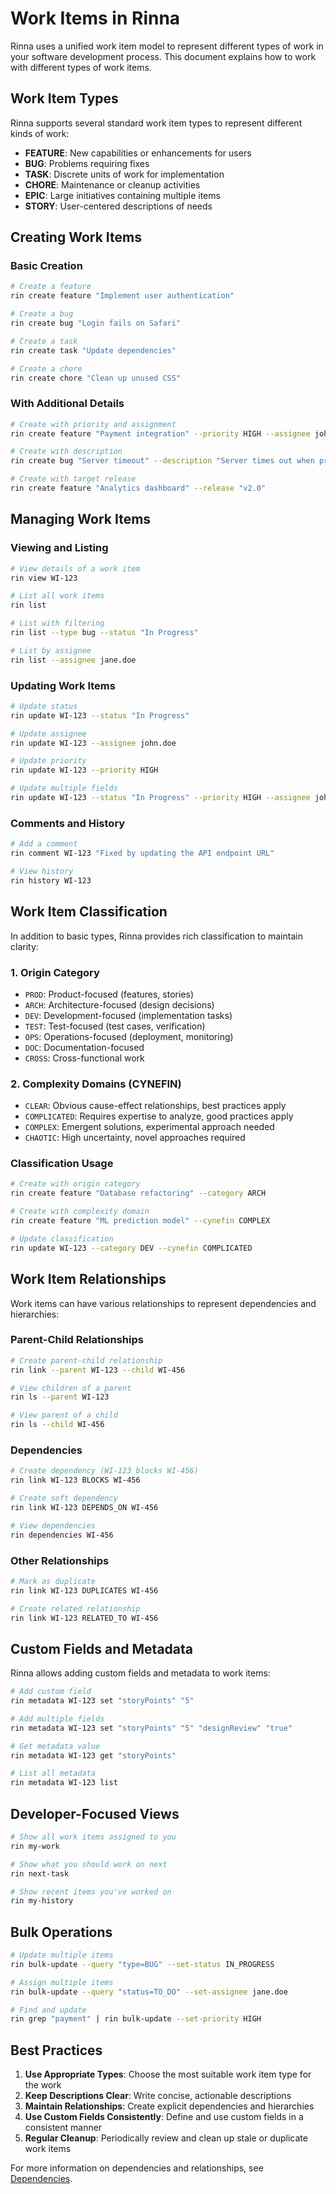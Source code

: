 # Work Items in Rinna

Rinna uses a unified work item model to represent different types of work in your software development process. This document explains how to work with different types of work items.

## Work Item Types

Rinna supports several standard work item types to represent different kinds of work:

- **FEATURE**: New capabilities or enhancements for users
- **BUG**: Problems requiring fixes
- **TASK**: Discrete units of work for implementation
- **CHORE**: Maintenance or cleanup activities
- **EPIC**: Large initiatives containing multiple items
- **STORY**: User-centered descriptions of needs

## Creating Work Items

### Basic Creation

```bash
# Create a feature
rin create feature "Implement user authentication"

# Create a bug
rin create bug "Login fails on Safari"

# Create a task
rin create task "Update dependencies"

# Create a chore
rin create chore "Clean up unused CSS"
```

### With Additional Details

```bash
# Create with priority and assignment
rin create feature "Payment integration" --priority HIGH --assignee john.doe

# Create with description
rin create bug "Server timeout" --description "Server times out when processing large files"

# Create with target release
rin create feature "Analytics dashboard" --release "v2.0"
```

## Managing Work Items

### Viewing and Listing

```bash
# View details of a work item
rin view WI-123

# List all work items
rin list

# List with filtering
rin list --type bug --status "In Progress"

# List by assignee
rin list --assignee jane.doe
```

### Updating Work Items

```bash
# Update status
rin update WI-123 --status "In Progress"

# Update assignee
rin update WI-123 --assignee john.doe

# Update priority
rin update WI-123 --priority HIGH

# Update multiple fields
rin update WI-123 --status "In Progress" --priority HIGH --assignee john.doe
```

### Comments and History

```bash
# Add a comment
rin comment WI-123 "Fixed by updating the API endpoint URL"

# View history
rin history WI-123
```

## Work Item Classification

In addition to basic types, Rinna provides rich classification to maintain clarity:

### 1. Origin Category

- `PROD`: Product-focused (features, stories)
- `ARCH`: Architecture-focused (design decisions)
- `DEV`: Development-focused (implementation tasks) 
- `TEST`: Test-focused (test cases, verification)
- `OPS`: Operations-focused (deployment, monitoring)
- `DOC`: Documentation-focused
- `CROSS`: Cross-functional work

### 2. Complexity Domains (CYNEFIN)

- `CLEAR`: Obvious cause-effect relationships, best practices apply
- `COMPLICATED`: Requires expertise to analyze, good practices apply
- `COMPLEX`: Emergent solutions, experimental approach needed
- `CHAOTIC`: High uncertainty, novel approaches required

### Classification Usage

```bash
# Create with origin category
rin create feature "Database refactoring" --category ARCH

# Create with complexity domain
rin create feature "ML prediction model" --cynefin COMPLEX

# Update classification
rin update WI-123 --category DEV --cynefin COMPLICATED
```

## Work Item Relationships

Work items can have various relationships to represent dependencies and hierarchies:

### Parent-Child Relationships

```bash
# Create parent-child relationship
rin link --parent WI-123 --child WI-456

# View children of a parent
rin ls --parent WI-123

# View parent of a child
rin ls --child WI-456
```

### Dependencies

```bash
# Create dependency (WI-123 blocks WI-456)
rin link WI-123 BLOCKS WI-456

# Create soft dependency
rin link WI-123 DEPENDS_ON WI-456

# View dependencies
rin dependencies WI-456
```

### Other Relationships

```bash
# Mark as duplicate
rin link WI-123 DUPLICATES WI-456

# Create related relationship
rin link WI-123 RELATED_TO WI-456
```

## Custom Fields and Metadata

Rinna allows adding custom fields and metadata to work items:

```bash
# Add custom field
rin metadata WI-123 set "storyPoints" "5"

# Add multiple fields
rin metadata WI-123 set "storyPoints" "5" "designReview" "true"

# Get metadata value
rin metadata WI-123 get "storyPoints"

# List all metadata
rin metadata WI-123 list
```

## Developer-Focused Views

```bash
# Show all work items assigned to you
rin my-work

# Show what you should work on next
rin next-task

# Show recent items you've worked on
rin my-history
```

## Bulk Operations

```bash
# Update multiple items
rin bulk-update --query "type=BUG" --set-status IN_PROGRESS

# Assign multiple items
rin bulk-update --query "status=TO_DO" --set-assignee jane.doe

# Find and update
rin grep "payment" | rin bulk-update --set-priority HIGH
```

## Best Practices

1. **Use Appropriate Types**: Choose the most suitable work item type for the work
2. **Keep Descriptions Clear**: Write concise, actionable descriptions
3. **Maintain Relationships**: Create explicit dependencies and hierarchies
4. **Use Custom Fields Consistently**: Define and use custom fields in a consistent manner
5. **Regular Cleanup**: Periodically review and clean up stale or duplicate work items

For more information on dependencies and relationships, see [Dependencies](dependencies.md).
